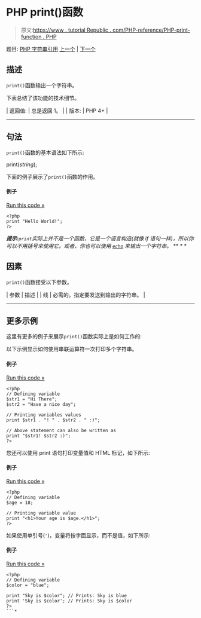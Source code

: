 # PHP print()函数

> 原文:[https://www . tutorial Republic . com/PHP-reference/PHP-print-function . PHP](https://www.tutorialrepublic.com/php-reference/php-print-function.php)

题目: [PHP 字符串引用](php-string-functions.php) [上一个](php-parse-str-function.php) | [下一个](php-printf-function.php)

## 描述

`print()`函数输出一个字符串。

下表总结了该功能的技术细节。

| 返回值: | 总是返回 1。 |
| 版本: | PHP 4+ |

* * *

## 句法

`print()`函数的基本语法如下所示:

print(*string*);

下面的例子展示了`print()`函数的作用。

#### 例子

[Run this code »](../codelab.php?topic=php&file=print-a-string "Run this code to view the output")

```
<?php
print "Hello World!";
?>
```

 ***提示:**`print`实际上并不是一个函数，它是一个语言构造(就像 if 语句一样)，所以你可以不用括号来使用它。或者，你也可以使用 [`echo`](php-echo-function.php) 来输出一个字符串。*  ** * *

## 因素

`print()`函数接受以下参数。

| 参数 | 描述 |
| 线 | 必需的。指定要发送到输出的字符串。 |

* * *

## 更多示例

这里有更多的例子来展示`print()`函数实际上是如何工作的:

以下示例显示如何使用串联运算符一次打印多个字符串。

#### 例子

[Run this code »](../codelab.php?topic=php&file=print-multiple-strings-at-once "Run this code to view the output")

```
<?php
// Defining variable
$str1 = "Hi There";
$str2 = "Have a nice day";

// Printing variables values
print $str1 . "! " . $str2 . " :)";

// Above statement can also be written as
print "$str1! $str2 :)";
?>
```

您还可以使用 print 语句打印变量值和 HTML 标记，如下所示:

#### 例子

[Run this code »](../codelab.php?topic=php&file=print-variable-value-and-html-tags "Run this code to view the output")

```
<?php
// Defining variable
$age = 18;

// Printing variable value
print "<h1>Your age is $age.</h1>";
?>
```

如果使用单引号(`'`)，变量将按字面显示，而不是值，如下所示:

#### 例子

[Run this code »](../codelab.php?topic=php&file=print-single-quoted-string-containing-variable "Run this code to view the output")

```
<?php
// Defining variable
$color = "blue";

print "Sky is $color"; // Prints: Sky is blue
print 'Sky is $color'; // Prints: Sky is $color
?>
```*